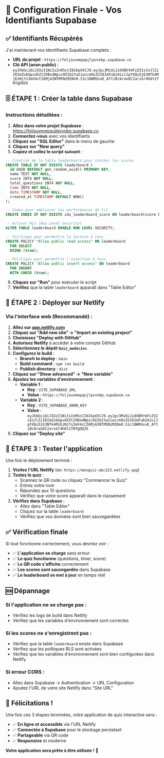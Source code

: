 # 🔑 Configuration Finale - Vos Identifiants Supabase

## ✅ Identifiants Récupérés

J'ai maintenant vos identifiants Supabase complets :

- **URL du projet** : `https://foljouvmepqujlpvvokp.supabase.co`
- **Clé API (anon public)** : `eyJhbGciOiJIUzI1NiIsInR5cCI6IkpXVCJ9.eyJpc3MiOiJzdXBhYmFzZSIsInJlZiI6ImZvbGpvdXZtZXBxdWpscHZ2b2twIiwicm9sZSI6ImFub24iLCJpYXQiOjE3NTk4MjEzNjYsImV4cCI6MjA3NTM5NzM2Nn0.S1c18WRUxxE_AftiBrAraoOC2arsGr4h6t2fHTgDQZk`

## 🗄️ ÉTAPE 1 : Créer la table dans Supabase

### Instructions détaillées :

1. **Allez dans votre projet Supabase** : https://foljouvmepqujlpvvokp.supabase.co
2. **Connectez-vous** avec vos identifiants
3. **Cliquez sur "SQL Editor"** dans le menu de gauche
4. **Cliquez sur "New query"**
5. **Copiez et collez le script suivant** :

```sql
-- Création de la table leaderboard pour stocker les scores
CREATE TABLE IF NOT EXISTS leaderboard (
  id UUID DEFAULT gen_random_uuid() PRIMARY KEY,
  name TEXT NOT NULL,
  score INT4 NOT NULL,
  total_questions INT4 NOT NULL,
  time INT4 NOT NULL,
  date TIMESTAMP NOT NULL,
  created_at TIMESTAMP DEFAULT NOW()
);

-- Index pour améliorer les performances de tri
CREATE INDEX IF NOT EXISTS idx_leaderboard_score ON leaderboard(score DESC, time ASC);

-- Activer RLS (Row Level Security)
ALTER TABLE leaderboard ENABLE ROW LEVEL SECURITY;

-- Politique pour permettre la lecture à tous
CREATE POLICY "Allow public read access" ON leaderboard
  FOR SELECT
  USING (true);

-- Politique pour permettre l'insertion à tous
CREATE POLICY "Allow public insert access" ON leaderboard
  FOR INSERT
  WITH CHECK (true);
```

6. **Cliquez sur "Run"** pour exécuter le script
7. **Vérifiez** que la table `leaderboard` apparaît dans "Table Editor"

## 🚀 ÉTAPE 2 : Déployer sur Netlify

### Via l'interface web (Recommandé) :

1. **Allez sur [app.netlify.com](https://app.netlify.com)**
2. **Cliquez sur "Add new site" → "Import an existing project"**
3. **Choisissez "Deploy with GitHub"**
4. **Autorisez Netlify** à accéder à votre compte GitHub
5. **Sélectionnez le dépôt `Quiz_medecins`**
6. **Configurez le build** :
   - **Branch to deploy** : `main`
   - **Build command** : `npm run build`
   - **Publish directory** : `dist`
7. **Cliquez sur "Show advanced" → "New variable"**
8. **Ajoutez les variables d'environnement** :
   - **Variable 1** :
     - **Key** : `VITE_SUPABASE_URL`
     - **Value** : `https://foljouvmepqujlpvvokp.supabase.co`
   - **Variable 2** :
     - **Key** : `VITE_SUPABASE_ANON_KEY`
     - **Value** : `eyJhbGciOiJIUzI1NiIsInR5cCI6IkpXVCJ9.eyJpc3MiOiJzdXBhYmFzZSIsInJlZiI6ImZvbGpvdXZtZXBxdWpscHZ2b2twIiwicm9sZSI6ImFub24iLCJpYXQiOjE3NTk4MjEzNjYsImV4cCI6MjA3NTM5NzM2Nn0.S1c18WRUxxE_AftiBrAraoOC2arsGr4h6t2fHTgDQZk`
9. **Cliquez sur "Deploy site"**

## 🧪 ÉTAPE 3 : Tester l'application

Une fois le déploiement terminé :

1. **Visitez l'URL Netlify** (ex: `https://monquiz-abc123.netlify.app`)
2. **Testez le quiz** :
   - Scannez le QR code ou cliquez "Commencer le Quiz"
   - Entrez votre nom
   - Répondez aux 10 questions
   - Vérifiez que votre score apparaît dans le classement
3. **Vérifiez dans Supabase** :
   - Allez dans "Table Editor"
   - Cliquez sur la table `leaderboard`
   - Vérifiez que vos données sont bien sauvegardées

## ✅ Vérification finale

Si tout fonctionne correctement, vous devriez voir :

- ✅ **L'application se charge** sans erreur
- ✅ **Le quiz fonctionne** (questions, timer, score)
- ✅ **Le QR code s'affiche** correctement
- ✅ **Les scores sont sauvegardés** dans Supabase
- ✅ **Le leaderboard se met à jour** en temps réel

## 🆘 Dépannage

### Si l'application ne se charge pas :
- Vérifiez les logs de build dans Netlify
- Vérifiez que les variables d'environnement sont correctes

### Si les scores ne s'enregistrent pas :
- Vérifiez que la table `leaderboard` existe dans Supabase
- Vérifiez que les politiques RLS sont activées
- Vérifiez que les variables d'environnement sont bien configurées dans Netlify

### Si erreur CORS :
- Allez dans Supabase → Authentication → URL Configuration
- Ajoutez l'URL de votre site Netlify dans "Site URL"

## 🎉 Félicitations !

Une fois ces 3 étapes terminées, votre application de quiz interactive sera :
- ✅ **En ligne et accessible** via l'URL Netlify
- ✅ **Connectée à Supabase** pour le stockage persistant
- ✅ **Partageable** via QR code
- ✅ **Responsive** et moderne

**Votre application sera prête à être utilisée !** 🚀
